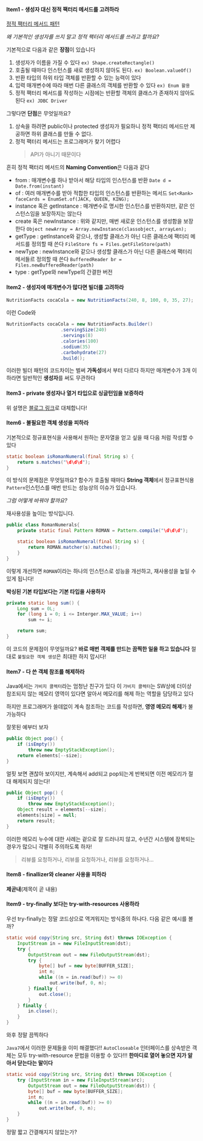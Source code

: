 #### Item1 - 생성자 대신 정적 팩터리 메서드를 고려하라

[정적 팩터리 메서드 패턴](https://github.com/huisam/JinLearnedList/blob/master/DesignPattern/abstractfactory)

*왜 기본적인 생성자를 쓰지 말고 정적 팩터리 메서드를 쓰라고 할까요?*

기본적으로 다음과 같은 **장점**이 있습니다
1. 생성자가 이름을 가질 수 있다 `ex) Shape.createRectangle()`
2. 호출될 때마다 인스턴스를 새로 생성하지 않아도 된다. `ex) Boolean.valueOf()`
3. 반환 타입의 하위 타입 객체를 반환할 수 있는 능력이 있다
4. 입력 매개변수에 따라 매번 다른 클래스의 객체를 반환할 수 있다 `ex) Enum 활용`
5. 정적 팩터리 메서드를 작성하는 시점에는 반환할 객체의 클래스가 존재하지 않아도 된다 `ex) JDBC Driver`

그렇다면 **단점**은 무엇일까요?
1. 상속을 하려면 public이나 protected 생성자가 필요하니 정적 팩터리 메서드만 제공하면 하위 클래스를 만들 수 없다.
2. 정적 팩터리 메서드는 프로그래머가 찾기 어렵다
	>API가 아니기 때문이다

흔히 정적 팩터리 메서드의 **Naming Convention**은 다음과 같다
* from : 매개변수를 하나 받아서 해당 타입의 인스턴스를 반환 `Date d = Date.from(instant)`
* of : 여러 매개변수를 받아 적합한 타입의 인스턴스를 반환하는 메서드 `Set<Rank> faceCards = EnumSet.of(JACK, QUEEN, KING);`
* instance 혹은 getInstance : 매개변수로 명시한 인스턴스를 반환하지만, 같은 인스턴스임을 보장하지는 않는다
* create 혹은 newInstance : 위와 같지만, 매번 새로운 인스턴스를 생성함을 보장한다 `Object newArray = Array.newInstance(classobject, arrayLen);`
* getType : getInstance와 같으나, 생성할 클래스가 아닌 다른 클래스에 팩터리 메서드를 정의할 때 쓴다 `FileStore fs = Files.getFileStore(path)`
* newType : newInstance와 같으나 생성할 클래스가 아닌 다른 클래스에 팩터리 메서들르 정의할 때 쓴다 `BufferedReader br = Files.newBufferedReader(path)`
* type : getType와 newType의 간결한 버전

#### Item2 - 생성자에 매개변수가 많다면 빌더를 고려하라

```java
NutritionFacts cocaCola = new NutritionFacts(240, 8, 100, 0, 35, 27);
```
이런 Code와
```java
NutritionFacts cocaCola = new NutritionFacts.Builder()
					.servingSize(240)
					.servings(8)
					.calories(100)
					.sodium(35)
					.carbohydrate(27)
					.build();
```
이러한 빌더 패턴의 코드차이는 벌써 **가독성**에서 부터 다르다
하지만 매개변수가 3개 이하라면 일반적인 **생성자**를 써도 무관하다

#### Item3 - private 생성자나 열거 타입으로 싱글턴임을 보증하라

위 설명은 [블로그 링크](https://huisam.tistory.com/entry/Singleton)로 대체합니다!

#### Item6 - 불필요한 객체 생성을 피하라

기본적으로 정규표현식을 사용해서 원하는 문자열을 얻고 싶을 때
다음 처럼 작성할 수 있다
```java
static boolean isRomanNumeral(final String s) {
	return s.matches("\d\d\d");
}
```
이 방식의 문제점은 무엇일까요?
함수가 호출될 때마다 **String 객체**에서 정규표현식용 `Pattern`인스턴스를 매번 만드는 성능상의 이슈가 있습니다.

*그럼 어떻게 바꿔야 할까요?*

재사용성을 높이는 방식입니다.
```java
public class RomanNumerals{
	private static final Pattern ROMAN = Pattern.compile("\d\d\d");

	static boolean isRomanNumeral(final String s) {
		return ROMAN.matcher(s).matches();
	}
}
```
이렇게 개선하면 `ROMAN`이라는 하나의 인스턴스로 성능을 개선하고,
재사용성을 높일 수 있게 됩니다!

**박싱된 기본 타입보다는 기본 타입을 사용하자**
```java
private static long sum() {
	Long sum = 0L;
	for (long i = 0; i <= Interger.MAX_VALUE; i++)
		sum += i;

	return sum;
}
```
이 코드의 문제점이 무엇일까요?
**바로 매번 객체를 만드는 끔찍한 일을 하고 있습니다**
절대로 `불필요한 객체 생성`은 최대한 하지 맙시다!


#### Item7 - 다 쓴 객체 참조를 해제하라

Java에서는 `가비지 콜렉터`라는 엄청난 친구가 있다
이 `가비지 콜렉터`는 SW상에 더이상 참조되지 않는 메모리 영역이 있다면
알아서 메모리를 해제 하는 역할을 담당하고 있다

하지만 프로그래머가 쓸데없이 계속 참조하는 코드를 작성하면,
**영영 메모리 해제**가 불가능하다

잘못된 예부터 보자
```java
public Object pop() {
	if (isEmpty())
		throw new EmptyStackException();
	return elements[--size];
}
```
얼핏 보면 괜찮아 보이지만,
계속해서 add되고 pop되는게 반복되면 이전 메모리가 절대 해제되지 않는다!

```java
public Object pop() {
	if (isEmpty())
		throw new EmptyStackException();
	Object result = elements[--size];
	elements[size] = null;
	return result;
}
```
이러한 메모리 누수에 대한 사례는 겉으로 잘 드러나지 않고, 수년간 시스템에 잠복되는 경우가 많으니 각별히 주의하도록 하자!
> 리뷰를 요청하거나, 리뷰를 요청하거나, 리뷰를 요청하거나...

#### Item8 - finallizer와 cleaner 사용을 피하라

**제곧내**(제목이 곧 내용)

#### Item9 - try-finally 보다는 try-with-resources 사용하라

우선 try-finally는 정말 코드상으로 역겨워지는 방식중의 하나다.
다음 같은 예시를 볼까?
```java
static void copy(String src, String dst) throws IOException {
	InputStream in = new FileInputStream(dst);
	try {
		OutputStream out = new FileOutputStream(dst);
		try {
			byte[] buf = new byte[BUFFER_SIZE];
			int n;
			while ((n = in.read(buf)) >= 0)
				out.write(buf, 0, n);
		} finally {
			out.close();
		}
	} finally {
		in.close();
	}
}
```
와후 정말 끔찍하다

`Java7`에서 이러한 문제들을 이미 해결했다!!
`AutoCloseable` 인터페이스를 상속받은 객체는 모두 try-with-resource 문법을 이용할 수 있다!!!
**한마디로 열어 놓으면 지가 알아서 닫는다는 말이다**
```java
static void copy(String src, String dst) throws IOException {
	try (InputStream in = new FileInputStream(src);
		OutputStream out = new FileOutputStream(dst)) {
		byte[] buf = new byte[BUFFER_SIZE];
		int n;
		while ((n = in.read(buf)) >= 0)
			out.write(buf, 0, n);
	}
}
```
정말 짧고 간결해지지 않았는가?
